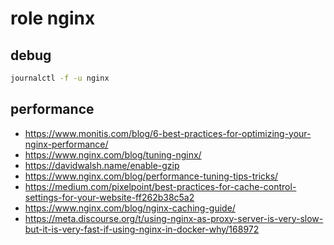# role nginx

## debug
```bash 
journalctl -f -u nginx
```
## performance
- https://www.monitis.com/blog/6-best-practices-for-optimizing-your-nginx-performance/
- https://www.nginx.com/blog/tuning-nginx/
- https://davidwalsh.name/enable-gzip
- https://www.nginx.com/blog/performance-tuning-tips-tricks/
- https://medium.com/pixelpoint/best-practices-for-cache-control-settings-for-your-website-ff262b38c5a2
- https://www.nginx.com/blog/nginx-caching-guide/
- https://meta.discourse.org/t/using-nginx-as-proxy-server-is-very-slow-but-it-is-very-fast-if-using-nginx-in-docker-why/168972
